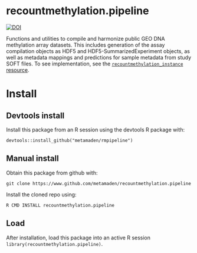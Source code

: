 # recountmethylation.pipeline

[![DOI](https://zenodo.org/badge/241738988.svg)](https://zenodo.org/badge/latestdoi/241738988)

Functions and utilities to compile and harmonize public GEO DNA methylation array datasets. This includes 
generation of the assay compilation objects as HDF5 and HDF5-SummarizedExperiment objects, as well as 
metadata mappings and predictions for sample metadata from study SOFT files. To see implementation, see the 
[`recountmethylation_instance` resource](https://github.com/metamaden/recountmethylation_instance).

# Install

## Devtools install 

Install this package from an R session using the devtools R package with:

```
devtools::install_github("metamaden/rmpipeline")
``` 

## Manual install

Obtain this package from github with:

```
git clone https://www.github.com/metamaden/recountmethylation.pipeline
```

Install the cloned repo using:

```
R CMD INSTALL recountmethylation.pipeline
```
## Load

After installation, load this package into an active R session `library(recountmethylation.pipeline)`. 
